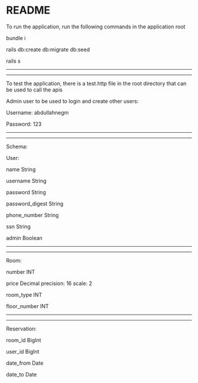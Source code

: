 # README

To run the application, run the following commands in the application root

bundle i

rails db:create db:migrate db:seed

rails s

----------------------------------------------
----------------------------------------------

To test the application, there is a test.http file in the root directory that can be used to call the apis

Admin user to be used to login and create other users:

Username: abdullahnegm

Password: 123

----------------------------------------------
----------------------------------------------

Schema:

User:

name                 String

username             String

password             String

password_digest      String

phone_number         String

ssn                  String

admin                Boolean

----------------------------------------------
----------------------------------------------

Room:

number               INT

price                Decimal   precision: 16   scale: 2

room_type            INT

floor_number         INT

----------------------------------------------
----------------------------------------------

Reservation:

room_id              BigInt

user_id              BigInt

date_from            Date

date_to              Date
